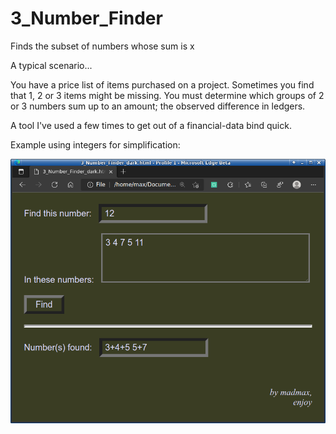 # 3_Number_Finder
Finds the subset of numbers whose sum is x


A typical scenario...

You have a price list of items purchased on a project.  Sometimes you find that 1, 2 or 3 items might be missing.  You must determine which groups of 2 or 3 numbers sum up to an amount; the observed difference in ledgers.

A tool I've used a few times to get out of a financial-data bind quick.

Example using integers for simplification:

<img src="screenshot1.png" />
